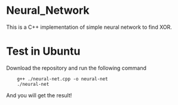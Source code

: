# Neural_Network
This is a C++ implementation of simple neural network to find XOR.
# Test in Ubuntu
Download the repository and run the following command
```
    g++ ./neural-net.cpp -o neural-net
    ./neural-net
```
And you will get the result!
